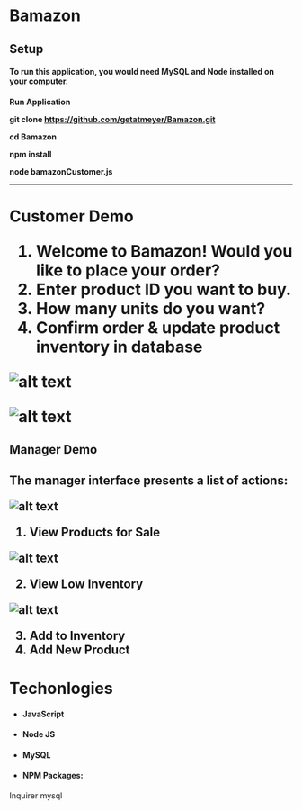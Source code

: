 # Bamazon

<H2>Setup

<H4>To run this application, you would need MySQL and Node installed on your computer.

<H4> Run Application

git clone https://github.com/getatmeyer/Bamazon.git

cd Bamazon

npm install

node bamazonCustomer.js
<hr>
<H1>Customer Demo

1. Welcome to Bamazon! Would you like to place your order?
2. Enter product ID you want to buy.
3. How many units do you want?
4. Confirm order & update product inventory in database

![alt text](https://github.com/getatmeyer/markdown-here/raw/master/src/common/images/customerimg.png)

![alt text](https://github.com/getatmeyer/markdown-here/raw/master/bamazon/customerimg.png)

<H2> Manager Demo <H2>

The manager interface presents a list of actions:

![alt text](https://github.com/getatmeyer/markdown-here/raw/master/bamazon/productimg.png)

1. View Products for Sale

![alt text](https://github.com/getatmeyer/markdown-here/raw/master/bamazon/viewproduct.png)

2. View Low Inventory

![alt text](https://github.com/getatmeyer/markdown-here/raw/master/bamazon/viewproduct.png)

3. Add to Inventory
4. Add New Product

<h1> Techonlogies </h1>

* <h4> JavaScript<br/>
*  <h4> Node JS<br/>
*  <h4> MySQL<br/>
*  <h4> NPM Packages:
 Inquirer
 mysql






